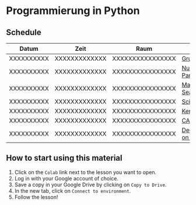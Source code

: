 # Programmierung in Python

## Schedule

| Datum      | Zeit          | Raum             | Titel                       | Referenten                            |
| ---------- | ------------- | ---------------- | --------------------------- | ------------------------------------- |
| XXXXXXXXXX | XXXXXXXXXXXXX | XXXXXXXXXXXXXXXX | [Grundkonzepte][1]          | Jaime Rodríguez-Guerra                |
| XXXXXXXXXX | XXXXXXXXXXXXX | XXXXXXXXXXXXXXXX | [Numpy und Pandas][2]       | XXXXXXXXXXXXXXXXXXXXXXXXXXXXXXXXXXXXX |
| XXXXXXXXXX | XXXXXXXXXXXXX | XXXXXXXXXXXXXXXX | [Matplotlib und Seaborn][3] | XXXXXXXXXXXXXXXXXXXXXXXXXXXXXXXXXXXXX |
| XXXXXXXXXX | XXXXXXXXXXXXX | XXXXXXXXXXXXXXXX | [Scikit-learn][4]           | XXXXXXXXXXXXXXXXXXXXXXXXXXXXXXXXXXXXX |
| XXXXXXXXXX | XXXXXXXXXXXXX | XXXXXXXXXXXXXXXX | [Keras][5]                  | XXXXXXXXXXXXXXXXXXXXXXXXXXXXXXXXXXXXX |
| XXXXXXXXXX | XXXXXXXXXXXXX | XXXXXXXXXXXXXXXX | [CADD exercise][6]          | XXXXXXXXXXXXXXXXXXXXXXXXXXXXXXXXXXXXX |
| XXXXXXXXXX | XXXXXXXXXXXXX | XXXXXXXXXXXXXXXX | [Deep Learning on MRI][7]   | XXXXXXXXXXXXXXXXXXXXXXXXXXXXXXXXXXXXX |

<!-- TODO: Update branch name to tagged release -->

[1]: https://colab.research.google.com/github/volkamerlab/ai_in_medicine/blob/update-2021.02/week1_session1_grundkonzepte.ipynb
[2]: https://colab.research.google.com/github/volkamerlab/ai_in_medicine/blob/update-2021.02/week1_session2_numpy_pandas.ipynb
[3]: https://colab.research.google.com/github/volkamerlab/ai_in_medicine/blob/update-2021.02/week1_session3_matplotlib.ipynb
[4]: https://colab.research.google.com/github/volkamerlab/ai_in_medicine/blob/update-2021.02/week1_session4_intro_to_ml_and_scikit_learn.ipynb
[5]: https://colab.research.google.com/github/volkamerlab/ai_in_medicine/blob/update-2021.02/week1_session5_deep-learning.ipynb
[6]: https://colab.research.google.com/github/volkamerlab/ai_in_medicine/blob/update-2021.02/week2_session1_cadd_exercise.ipynb
[7]: https://colab.research.google.com/github/volkamerlab/ai_in_medicine/blob/update-2021.02/week2_session2_images-MRI-dl.ipynb

## How to start using this material

1. Click on the `Colab` link next to the lesson you want to open.
2. Log in with your Google account of choice.
3. Save a copy in your Google Drive by clicking on `Copy to Drive`.
4. In the new tab, click on `Connect to environment`.
5. Follow the lesson!
